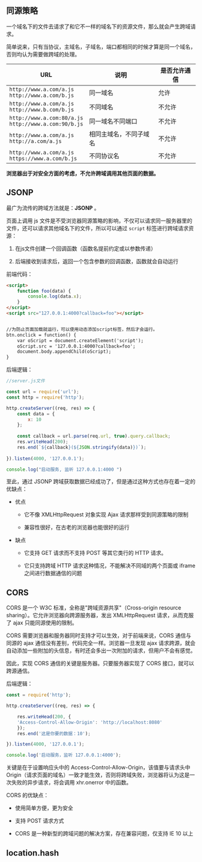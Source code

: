 ## 同源策略

一个域名下的文件去请求了和它不一样的域名下的资源文件，那么就会产生跨域请求。

简单说来，只有当协议，主域名，子域名，端口都相同的时候才算是同一个域名，否则均认为需要做跨域的处理。

|      URL    |     说明   |  是否允许通信   |
|------------|-------------|-------------|
| `http://www.a.com/a.js`<br /> `http://www.a.com/b.js`  |  同一域名   | 允许 |
| `http://www.a.com/a.js`<br /> `http://www.b.com/b.js`   |  不同域名  | 不允许 |
| `http://www.a.com:80/a.js`<br /> `http://www.a.com:90/b.js`  | 同一域名不同端口 | 不允许 |
| `http://www.a.com/a.js`<br /> `http://a.com/a.js`   |  相同主域名，不同子域名  |  不允许 |
|`http://www.a.com/a.js`<br /> `https://www.a.com/b.js` | 不同协议名 | 不允许|

**浏览器出于对安全方面的考虑，不允许跨域调用其他页面的数据。**

## JSONP

最广为流传的跨域方法就是：**JSONP** 。

页面上调用 js 文件是不受浏览器同源策略的影响，不仅可以请求同一服务器里的文件，还可以请求其他域名下的文件，所以可以通过 `script` 标签进行跨域请求资源：

1. 在js文件创建一个回调函数（函数名提前约定或以参数传递）

2. 后端接收到请求后，返回一个包含参数的回调函数，函数就会自动运行

前端代码：
```html
<script>
    function foo(data) {
        console.log(data.x);
    }
</script>
<script src="127.0.0.1:4000?callback=foo"></script>


//为防止页面加载就运行，可以使用动态添加script标签，然后才会运行。
btn.onclick = function() {
    var oScript = document.createElement('script');
    oScript.src = '127.0.0.1:4000?callback=foo';
    document.body.appendChild(oScript);
}
```

后端逻辑：
```js
//server.js文件

const url = require('url');
const http = require('http');

http.createServer((req, res) => {
    const data = {
        x: 10
    };
    
    const callback = url.parse(req.url, true).query.callback;
    res.writeHead(200);
    res.end(`${callback}(${JSON.stringify(data)})`);
    
}).listen(4000, '127.0.0.1');

console.log("启动服务, 监听 127.0.0.1:4000 ")
```

至此，通过 JSONP 跨域获取数据已经成功了，但是通过这种方式也存在着一定的优缺点：

* 优点

  * 它不像 XMLHttpRequest 对象实现 Ajax 请求那样受到同源策略的限制
  
  * 兼容性很好，在古老的浏览器也能很好的运行


* 缺点

  * 它支持 GET 请求而不支持 POST 等其它类行的 HTTP 请求。
  
  * 它只支持跨域 HTTP 请求这种情况，不能解决不同域的两个页面或 iframe 之间进行数据通信的问题


## CORS

CORS 是一个 W3C 标准，全称是"跨域资源共享"（Cross-origin resource sharing）。它允许浏览器向跨源服务器，发出 XMLHttpRequest 请求，从而克服了 ajax 只能同源使用的限制。

CORS 需要浏览器和服务器同时支持才可以生效，对于前端来说，CORS 通信与同源的 ajax 通信没有差别，代码完全一样。浏览器一旦发现 ajax 请求跨源，就会自动添加一些附加的头信息，有时还会多出一次附加的请求，但用户不会有感觉。

因此，实现 CORS 通信的关键是服务器。只要服务器实现了 CORS 接口，就可以跨源通信。


后端逻辑：

```js
const = require('http');

http.createServer((req, res) => {

    res.writeHead(200, {
	'Access-Control-Allow-Origin': 'http://localhost:8080'
    });
    res.end('这是你要的数据：10');

}).listen(4000, '127.0.0.1');

console.log('启动服务，监听 127.0.0.1:4000');
```

关键是在于设置响应头中的 Access-Control-Allow-Origin，该值要与请求头中 Origin（请求页面的域名）一致才能生效，否则将跨域失败，浏览器将认为这是一次失败的异步请求，将会调用 xhr.onerror 中的函数。

CORS 的优缺点：

* 使用简单方便，更为安全

* 支持 POST 请求方式

* CORS 是一种新型的跨域问题的解决方案，存在兼容问题，仅支持 IE 10 以上



## location.hash




